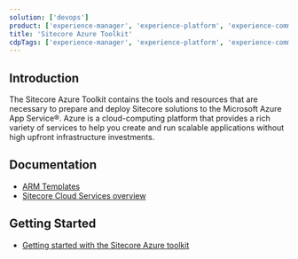 ```yaml
---
solution: ['devops']
product: ['experience-manager', 'experience-platform', 'experience-commerce']
title: 'Sitecore Azure Toolkit'
cdpTags: ['experience-manager', 'experience-platform', 'experience-commerce']
---
```


## Introduction

The Sitecore Azure Toolkit contains the tools and resources that are necessary to prepare and deploy Sitecore solutions to the Microsoft Azure App Service®. Azure is a cloud-computing platform that provides a rich variety of services to help you create and run scalable applications without high upfront infrastructure investments.

## Documentation

- [ARM Templates](https://github.com/Sitecore/Sitecore-Azure-Quickstart-Templates)
- [Sitecore Cloud Services overview](https://doc.sitecore.com/xp/en/developers/90/managed-cloud/sitecore-cloud-services-overview.html)

## Getting Started

- [Getting started with the Sitecore Azure toolkit](https://doc.sitecore.com/xp/en/developers/sat/20/sitecore-azure-toolkit/getting-started-with-the-sitecore-azure-toolkit.html)
